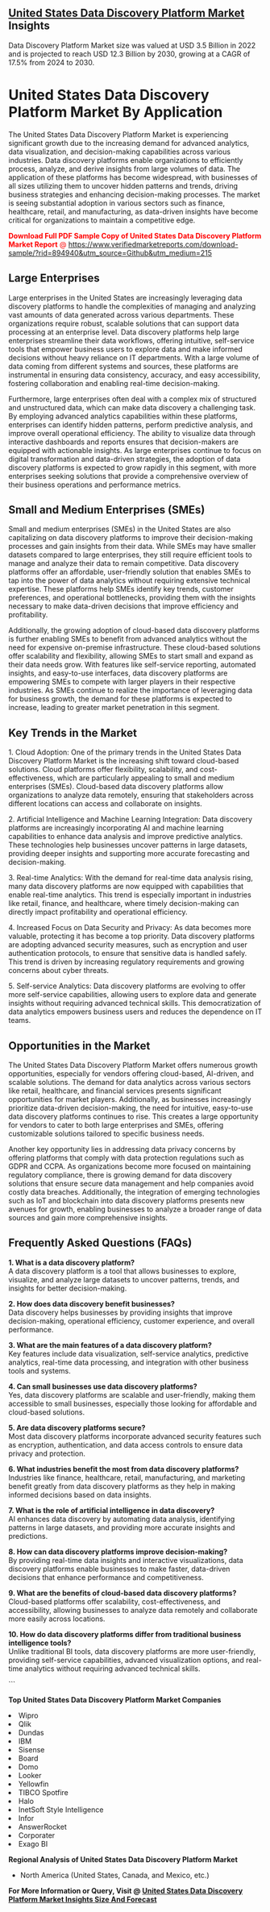 <h2><a href="https://www.verifiedmarketreports.com/download-sample/?rid=894940&amp;utm_source=Github&amp;utm_medium=215" target="_blank">United States Data Discovery Platform Market</a> Insights</h2><p>Data Discovery Platform Market size was valued at USD 3.5 Billion in 2022 and is projected to reach USD 12.3 Billion by 2030, growing at a CAGR of 17.5% from 2024 to 2030.</p><p><h1>United States Data Discovery Platform Market By Application</h1><p>The United States Data Discovery Platform Market is experiencing significant growth due to the increasing demand for advanced analytics, data visualization, and decision-making capabilities across various industries. Data discovery platforms enable organizations to efficiently process, analyze, and derive insights from large volumes of data. The application of these platforms has become widespread, with businesses of all sizes utilizing them to uncover hidden patterns and trends, driving business strategies and enhancing decision-making processes. The market is seeing substantial adoption in various sectors such as finance, healthcare, retail, and manufacturing, as data-driven insights have become critical for organizations to maintain a competitive edge.</p><p><p><span class=""><span style="color: #ff0000;"><strong>Download Full PDF Sample Copy of United States Data Discovery Platform Market Report</strong> @ </span><a href="https://www.verifiedmarketreports.com/download-sample/?rid=894940&amp;utm_source=Github&amp;utm_medium=215" target="_blank">https://www.verifiedmarketreports.com/download-sample/?rid=894940&amp;utm_source=Github&amp;utm_medium=215</a></span></p></p><h2>Large Enterprises</h2><p>Large enterprises in the United States are increasingly leveraging data discovery platforms to handle the complexities of managing and analyzing vast amounts of data generated across various departments. These organizations require robust, scalable solutions that can support data processing at an enterprise level. Data discovery platforms help large enterprises streamline their data workflows, offering intuitive, self-service tools that empower business users to explore data and make informed decisions without heavy reliance on IT departments. With a large volume of data coming from different systems and sources, these platforms are instrumental in ensuring data consistency, accuracy, and easy accessibility, fostering collaboration and enabling real-time decision-making.</p><p>Furthermore, large enterprises often deal with a complex mix of structured and unstructured data, which can make data discovery a challenging task. By employing advanced analytics capabilities within these platforms, enterprises can identify hidden patterns, perform predictive analysis, and improve overall operational efficiency. The ability to visualize data through interactive dashboards and reports ensures that decision-makers are equipped with actionable insights. As large enterprises continue to focus on digital transformation and data-driven strategies, the adoption of data discovery platforms is expected to grow rapidly in this segment, with more enterprises seeking solutions that provide a comprehensive overview of their business operations and performance metrics.</p><h2>Small and Medium Enterprises (SMEs)</h2><p>Small and medium enterprises (SMEs) in the United States are also capitalizing on data discovery platforms to improve their decision-making processes and gain insights from their data. While SMEs may have smaller datasets compared to large enterprises, they still require efficient tools to manage and analyze their data to remain competitive. Data discovery platforms offer an affordable, user-friendly solution that enables SMEs to tap into the power of data analytics without requiring extensive technical expertise. These platforms help SMEs identify key trends, customer preferences, and operational bottlenecks, providing them with the insights necessary to make data-driven decisions that improve efficiency and profitability.</p><p>Additionally, the growing adoption of cloud-based data discovery platforms is further enabling SMEs to benefit from advanced analytics without the need for expensive on-premise infrastructure. These cloud-based solutions offer scalability and flexibility, allowing SMEs to start small and expand as their data needs grow. With features like self-service reporting, automated insights, and easy-to-use interfaces, data discovery platforms are empowering SMEs to compete with larger players in their respective industries. As SMEs continue to realize the importance of leveraging data for business growth, the demand for these platforms is expected to increase, leading to greater market penetration in this segment.</p><h2>Key Trends in the Market</h2><p>1. Cloud Adoption: One of the primary trends in the United States Data Discovery Platform Market is the increasing shift toward cloud-based solutions. Cloud platforms offer flexibility, scalability, and cost-effectiveness, which are particularly appealing to small and medium enterprises (SMEs). Cloud-based data discovery platforms allow organizations to analyze data remotely, ensuring that stakeholders across different locations can access and collaborate on insights.</p><p>2. Artificial Intelligence and Machine Learning Integration: Data discovery platforms are increasingly incorporating AI and machine learning capabilities to enhance data analysis and improve predictive analytics. These technologies help businesses uncover patterns in large datasets, providing deeper insights and supporting more accurate forecasting and decision-making.</p><p>3. Real-time Analytics: With the demand for real-time data analysis rising, many data discovery platforms are now equipped with capabilities that enable real-time analytics. This trend is especially important in industries like retail, finance, and healthcare, where timely decision-making can directly impact profitability and operational efficiency.</p><p>4. Increased Focus on Data Security and Privacy: As data becomes more valuable, protecting it has become a top priority. Data discovery platforms are adopting advanced security measures, such as encryption and user authentication protocols, to ensure that sensitive data is handled safely. This trend is driven by increasing regulatory requirements and growing concerns about cyber threats.</p><p>5. Self-service Analytics: Data discovery platforms are evolving to offer more self-service capabilities, allowing users to explore data and generate insights without requiring advanced technical skills. This democratization of data analytics empowers business users and reduces the dependence on IT teams.</p><h2>Opportunities in the Market</h2><p>The United States Data Discovery Platform Market offers numerous growth opportunities, especially for vendors offering cloud-based, AI-driven, and scalable solutions. The demand for data analytics across various sectors like retail, healthcare, and financial services presents significant opportunities for market players. Additionally, as businesses increasingly prioritize data-driven decision-making, the need for intuitive, easy-to-use data discovery platforms continues to rise. This creates a large opportunity for vendors to cater to both large enterprises and SMEs, offering customizable solutions tailored to specific business needs.</p><p>Another key opportunity lies in addressing data privacy concerns by offering platforms that comply with data protection regulations such as GDPR and CCPA. As organizations become more focused on maintaining regulatory compliance, there is growing demand for data discovery solutions that ensure secure data management and help companies avoid costly data breaches. Additionally, the integration of emerging technologies such as IoT and blockchain into data discovery platforms presents new avenues for growth, enabling businesses to analyze a broader range of data sources and gain more comprehensive insights.</p><h2>Frequently Asked Questions (FAQs)</h2><p><strong>1. What is a data discovery platform?</strong><br>A data discovery platform is a tool that allows businesses to explore, visualize, and analyze large datasets to uncover patterns, trends, and insights for better decision-making.</p><p><strong>2. How does data discovery benefit businesses?</strong><br>Data discovery helps businesses by providing insights that improve decision-making, operational efficiency, customer experience, and overall performance.</p><p><strong>3. What are the main features of a data discovery platform?</strong><br>Key features include data visualization, self-service analytics, predictive analytics, real-time data processing, and integration with other business tools and systems.</p><p><strong>4. Can small businesses use data discovery platforms?</strong><br>Yes, data discovery platforms are scalable and user-friendly, making them accessible to small businesses, especially those looking for affordable and cloud-based solutions.</p><p><strong>5. Are data discovery platforms secure?</strong><br>Most data discovery platforms incorporate advanced security features such as encryption, authentication, and data access controls to ensure data privacy and protection.</p><p><strong>6. What industries benefit the most from data discovery platforms?</strong><br>Industries like finance, healthcare, retail, manufacturing, and marketing benefit greatly from data discovery platforms as they help in making informed decisions based on data insights.</p><p><strong>7. What is the role of artificial intelligence in data discovery?</strong><br>AI enhances data discovery by automating data analysis, identifying patterns in large datasets, and providing more accurate insights and predictions.</p><p><strong>8. How can data discovery platforms improve decision-making?</strong><br>By providing real-time data insights and interactive visualizations, data discovery platforms enable businesses to make faster, data-driven decisions that enhance performance and competitiveness.</p><p><strong>9. What are the benefits of cloud-based data discovery platforms?</strong><br>Cloud-based platforms offer scalability, cost-effectiveness, and accessibility, allowing businesses to analyze data remotely and collaborate more easily across locations.</p><p><strong>10. How do data discovery platforms differ from traditional business intelligence tools?</strong><br>Unlike traditional BI tools, data discovery platforms are more user-friendly, providing self-service capabilities, advanced visualization options, and real-time analytics without requiring advanced technical skills.</p>```</p><p><strong>Top United States Data Discovery Platform Market Companies</strong></p><div data-test-id=""><p><li>Wipro</li><li> Qlik</li><li> Dundas</li><li> IBM</li><li> Sisense</li><li> Board</li><li> Domo</li><li> Looker</li><li> Yellowfin</li><li> TIBCO Spotfire</li><li> Halo</li><li> InetSoft Style Intelligence</li><li> Infor</li><li> AnswerRocket</li><li> Corporater</li><li> Exago BI</li></p><div><strong>Regional Analysis of&nbsp;United States Data Discovery Platform Market</strong></div><ul><li dir="ltr"><p dir="ltr">North America&nbsp;(United States, Canada, and Mexico, etc.)</p></li></ul><p><strong>For More Information or Query, Visit @&nbsp;</strong><strong><a href="https://www.verifiedmarketreports.com/product/data-discovery-platform-market/?utm_source=Github&amp;utm_medium=215" target="_blank">United States Data Discovery Platform Market Insights Size And Forecast</a></strong></p></div>
